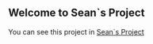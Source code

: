 ## Welcome to Sean`s Project

You can see this project in [Sean`s Project](https://shuyuanzz.github.io/dist/index)
